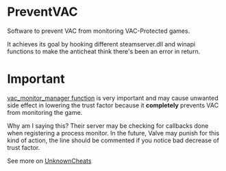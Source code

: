 # PreventVAC
Software to prevent VAC from monitoring VAC-Protected games.

It achieves its goal by hooking different steamserver.dll and winapi functions to make the anticheat think there's been an error in return.

# Important
[vac_monitor_manager function](https://github.com/n00bes/PreventVAC/blob/73c71f5fd710cb99ecf93d82ae17af2b69e09c27/PreventVAC/init.cpp#L101) is very important and may cause unwanted side effect in lowering the trust factor because it **completely** prevents VAC from monitoring the game.

Why am I saying this?
Their server may be checking for callbacks done when registering a process monitor.
In the future, Valve may punish for this kind of action, the line should be commented if you notice bad decrease of trust factor.

See more on [UnknownCheats](https://www.unknowncheats.me/forum/anti-cheat-bypass/578728-preventvac-information.html#post3723086)
